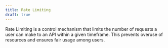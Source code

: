 ```yaml
---
title: Rate Limiting
draft: true
---
```


Rate Limiting is a control mechanism that limits the number of requests a user can make to an API within a given timeframe. This prevents overuse of resources and ensures fair usage among users.

<!--more-->